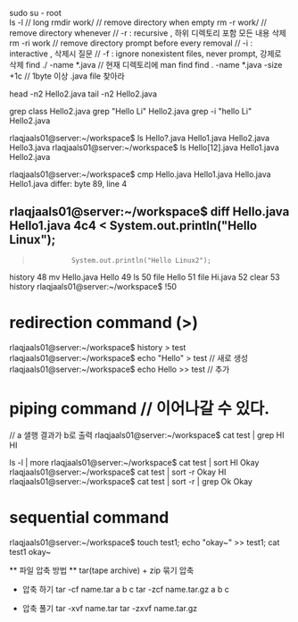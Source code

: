 sudo su - root  
ls -l 			// long
rmdir work/		// remove directory when empty
rm -r work/		// remove directory whenever
				// -r : recursive , 하위 디렉토리 포함 모든 내용 삭제
rm -ri work		// remove directory prompt before every removal 
// -i : interactive	, 삭제시 질문
// -f : ignore nonexistent files, never prompt, 강제로 삭제
find ./ -name *.java // 현재 디렉토리에
man find
find . -name *.java -size +1c	// 1byte 이상 .java file 찾아라

head -n2 Hello2.java
tail -n2 Hello2.java

grep class Hello2.java
grep "Hello Li" Hello2.java
grep -i "hello Li" Hello2.java

rlaqjaals01@server:~/workspace$ ls Hello?.java
Hello1.java  Hello2.java  Hello3.java
rlaqjaals01@server:~/workspace$ ls Hello[12].java
Hello1.java  Hello2.java

rlaqjaals01@server:~/workspace$ cmp Hello.java Hello1.java
Hello.java Hello1.java differ: byte 89, line 4

rlaqjaals01@server:~/workspace$ diff Hello.java Hello1.java
4c4
<               System.out.println("Hello Linux");
---
>               System.out.println("Hello Linux2");



history
   48  mv Hello.java Hello
   49  ls
   50  file Hello
   51  file Hi.java
   52  clear
   53  history
rlaqjaals01@server:~/workspace$ !50

# redirection command (>)
rlaqjaals01@server:~/workspace$ history > test
rlaqjaals01@server:~/workspace$ echo "Hello" > test // 새로 생성
rlaqjaals01@server:~/workspace$ echo Hello >> test 	// 추가

# piping command // 이어나갈 수 있다.
// a 샐행 결과가 b로 출력
rlaqjaals01@server:~/workspace$ cat test | grep HI
HI

ls -l | more
rlaqjaals01@server:~/workspace$ cat test | sort
HI
Okay
rlaqjaals01@server:~/workspace$ cat test | sort -r
Okay
HI
rlaqjaals01@server:~/workspace$ cat test | sort -r | grep Ok
Okay

# sequential command
rlaqjaals01@server:~/workspace$ touch test1; echo "okay~" >> test1; cat test1
okay~



** 파일 압축 방법 **
tar(tape archive) + zip
		묶기			압축

* 압축 하기
tar -cf name.tar a b c
tar -zcf name.tar.gz a b c

* 압축 풀기
tar -xvf name.tar
tar -zxvf name.tar.gz


